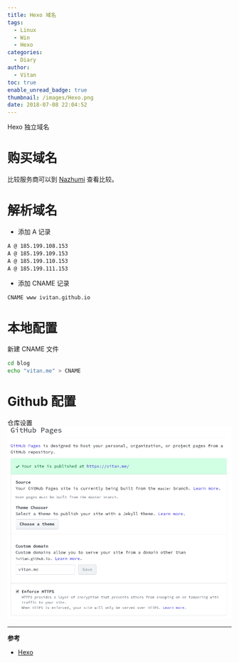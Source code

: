 ```yaml
---
title: Hexo 域名
tags:
  - Linux
  - Win
  - Hexo
categories:
  - Diary
author:
  - Vitan
toc: true
enable_unread_badge: true
thumbnail: /images/Hexo.png
date: 2018-07-08 22:04:52
---
```

Hexo 独立域名
<!-- more -->

# 购买域名
比较服务商可以到 [Nazhumi](https://www.nazhumi.com/) 查看比较。

# 解析域名

- 添加 A 记录

```bash
A @ 185.199.108.153
A @ 185.199.109.153
A @ 185.199.110.153
A @ 185.199.111.153
```

- 添加 CNAME 记录

```bash
CNAME www ivitan.github.io
```

# 本地配置
新建 CNAME 文件
```bash
cd blog
echo "vitan.me" > CNAME
``` 

# Github 配置
仓库设置
![](https://raw.githubusercontent.com/ivitan/Picture/master/20190808222520.png)

---
**参考**
- [Hexo](https://hexo.io/zh-cn/docs/deployment#Netlify)

